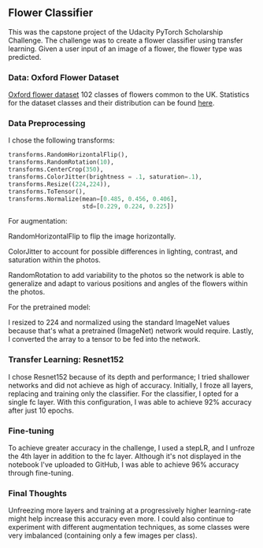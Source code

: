 ## Flower Classifier

This was the capstone project of the Udacity PyTorch Scholarship Challenge. The challenge was to create a flower classifier using transfer learning. Given a user input of an image of a flower, the flower type was predicted. 

### Data: Oxford Flower Dataset

[Oxford flower dataset](http://www.robots.ox.ac.uk/~vgg/data/flowers/102/index.html) 102 classes of flowers common to the UK. Statistics for the dataset classes and their distribution can be found [here](http://www.robots.ox.ac.uk/~vgg/data/flowers/102/categories.html).

### Data Preprocessing

I chose the following transforms:

```python
transforms.RandomHorizontalFlip(),
transforms.RandomRotation(10), 
transforms.CenterCrop(350),
transforms.ColorJitter(brightness = .1, saturation=.1),
transforms.Resize((224,224)),
transforms.ToTensor(),
transforms.Normalize(mean=[0.485, 0.456, 0.406],
                     std=[0.229, 0.224, 0.225]) 
```

For augmentation: 

RandomHorizontalFlip to flip the image horizontally.

ColorJitter to account for possible differences in lighting, contrast, and saturation within the photos.

RandomRotation to add variability to the photos so the network is able to generalize and adapt to various positions and angles of the flowers within the photos.

For the pretrained model:

I resized to 224 and normalized using the standard ImageNet values because that's what a pretrained (ImageNet) network would require. Lastly, I converted the array to a tensor to be fed into the network.

### Transfer Learning: Resnet152

 I chose Resnet152 because of its depth and performance; I tried shallower networks and did not achieve as high of accuracy. Initially, I froze all layers, replacing and training only the classifier. For the classifier, I opted for a single fc layer. With this configuration, I was able to achieve 92% accuracy after just 10 epochs.

### Fine-tuning

To achieve greater accuracy in the challenge, I used a stepLR, and I unfroze the 4th layer in addition to the fc layer. Although it's not displayed in the notebook I've uploaded to GitHub, I was able to achieve 96% accuracy through fine-tuning.

### Final Thoughts

Unfreezing more layers and training at a progressively higher learning-rate might help increase this accuracy even more. I could also continue to experiment with different augmentation techniques, as some classes were very imbalanced (containing only a few images per class). 
